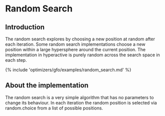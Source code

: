 # Random Search


## Introduction

The random search explores by choosing a new position at random after each iteration. 
Some random search implementations choose a new position within a large hypersphere around 
the current position. The implementation in hyperactive is purely random across the 
search space in each step.

{% include 'optimizers/gfo/examples/random_search.md' %}


## About the implementation

The random search is a very simple algorithm that has no parameters to change its behaviour.
In each iteration the random position is selected via random.choice 
from a list of possible positions.

